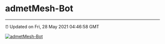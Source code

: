 # admetMesh-Bot
---
⏰ Updated on Fri, 28 May 2021 04:46:58 GMT

[![admetMesh-Bot](https://github.com/kotori-y/admetMesh-bot/actions/workflows/main.yml/badge.svg)](https://github.com/kotori-y/admetMesh-bot/actions/workflows/main.yml)
